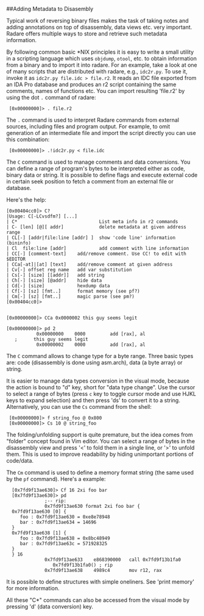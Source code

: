 ##Adding Metadata to Disasembly

Typical work of reversing binary files makes the task of taking notes and adding annotations on top of disassembly, data views etc. very important. Radare offers multiple ways to store and retrieve such metadata information.

By following common basic *NIX principles it is easy to write a small utility in a scripting language which uses `objdump`, `otool`, etc. to obtain information from a binary and to import it into radare. For an example, take a look at one of many scripts that are distributed with radare, e.g., `idc2r.py`. To use it, invoke it as `idc2r.py file.idc > file.r2`. It reads an IDC file exported from an IDA Pro database and produces an r2 script containing the same comments, names of functions etc. You can import resulting 'file.r2' by using the dot `.` command of radare:
     
     [0x00000000]> . file.r2
     
The `.` command is used to interpret Radare commands from external sources, including files and program output. For example, to omit generation of an intermediate file and import the script directly you can use this combination:

     [0x00000000]> .!idc2r.py < file.idc

The `C` command is used to manage comments and data conversions. You can define a range of program's bytes to be interpreted either as code, binary data or string. It is possible to define flags and execute external code in certain seek position to fetch a comment from an external file or database.

Here's the help:

    [0x00404cc0]> C?
    |Usage: C[-LCvsdfm?] [...]
    | C*                              List meta info in r2 commands
    | C- [len] [@][ addr]             delete metadata at given address range
    | CL[-] [addr|file:line [addr] ]  show 'code line' information (bininfo)
    | Cl  file:line [addr]            add comment with line information
    | CC[-] [comment-text]    add/remove comment. Use CC! to edit with $EDITOR
    | CCa[-at]|[at] [text]    add/remove comment at given address
    | Cv[-] offset reg name   add var substitution
    | Cs[-] [size] [[addr]]   add string
    | Ch[-] [size] [@addr]    hide data
    | Cd[-] [size]            hexdump data
    | Cf[-] [sz] [fmt..]      format memory (see pf?)
    | Cm[-] [sz] [fmt..]      magic parse (see pm?)
    [0x00404cc0]>


    [0x00000000]> CCa 0x0000002 this guy seems legit

    [0x00000000]> pd 2
               0x00000000    0000         add [rax], al
       ;      this guy seems legit
               0x00000002    0000         add [rax], al

  

The `C` command allows to change type for a byte range. Three basic types are: code (disassembly is done using asm.arch), data (a byte array) or string.

It is easier to manage data types conversion in the visual mode, because the action is bound to "d" key, short for "data type change". Use the cursor to select a range of bytes (press `c` key to toggle cursor mode and use HJKL keys to expand selection) and then press 'ds' to convert it to a string. Alternatively, you can use the `Cs` command from the shell:

     [0x00000000]> f string_foo @ 0x800
     [0x00000000]> Cs 10 @ string_foo

The folding/unfolding support is quite premature, but the idea comes from "folder" concept found in Vim editor. You can select a range of bytes in the disassembly view and press '<' to fold them in a single line, or '>' to unfold them. This is used to improve readability by hiding unimportant portions of code/data.

The `Cm` command is used to define a memory format string (the same used by the `pf` command). Here's a example:

      [0x7fd9f13ae630]> Cf 16 2xi foo bar
      [0x7fd9f13ae630]> pd
                  ;-- rip:
                  0x7fd9f13ae630 format 2xi foo bar {
      0x7fd9f13ae630 [0] {
         foo : 0x7fd9f13ae630 = 0xe8e78948 
         bar : 0x7fd9f13ae634 = 14696 
      }
      0x7fd9f13ae638 [1] {
         foo : 0x7fd9f13ae638 = 0x8bc48949 
         bar : 0x7fd9f13ae63c = 571928325 
      }
      } 16
                  0x7fd9f13ae633    e868390000   call 0x7fd9f13b1fa0
                     0x7fd9f13b1fa0() ; rip
                  0x7fd9f13ae638    4989c4       mov r12, rax

It is possible to define structures with simple oneliners. See 'print memory' for more information.

All these "C*" commands can also be accessed from the visual mode by pressing 'd' (data conversion) key.

